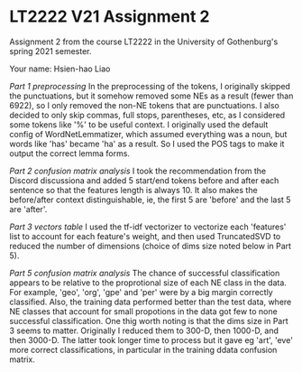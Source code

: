 # LT2222 V21 Assignment 2

Assignment 2 from the course LT2222 in the University of Gothenburg's spring 2021 semester.

Your name: Hsien-hao Liao

*Part 1 preprocessing*
In the preprocessing of the tokens, I originally skipped the punctuations, but it somehow removed some NEs as a result (fewer than 6922), so I only removed the non-NE tokens that are punctuations. I also decided to only skip commas, full stops, parentheses, etc, as I considered some tokens like '%' to be useful context.
I originally used the default config of WordNetLemmatizer, which assumed everything was a noun, but words like 'has' became 'ha' as a result. So I used the POS tags to make it output the correct lemma forms.


*Part 2 confusion matrix analysis*
I took the recommendation from the Discord discussiona and added 5 start/end tokens before and after each sentence so that the features length is always 10. It also makes the before/after context distinguishable, ie, the first 5 are 'before' and the last 5 are 'after'.


*Part 3 vectors table*
I used the tf-idf vectorizer to vectorize each 'features' list to account for each feature's weight, and then used TruncatedSVD to reduced the number of dimensions (choice of dims size noted below in Part 5).

*Part 5 confusion matrix analysis*
The chance of successful classification appears to be relative to the proprotional size of each NE class in the data. For example, 'geo', 'org', 'gpe' and 'per' were by a big margin correctly classified. Also, the training data performed better than the test data, where NE classes  that account for small propotions in the data got few to none successful classification. One thig worth noting is that the dims size in Part 3 seems to matter. Originally I reduced them to 300-D, then 1000-D, and then 3000-D. The latter took longer time to process but it gave eg 'art', 'eve' more correct classifications, in particular in the training ddata confusion matrix.